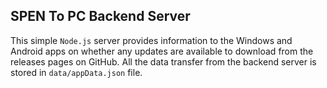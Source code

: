 ## SPEN To PC Backend Server

This simple `Node.js` server provides information to the Windows and Android apps on whether any updates are available to download from the releases pages on GitHub. All the data transfer from the backend server is stored in `data/appData.json` file.
